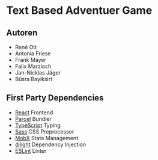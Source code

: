 # Text Based Adventuer Game

## Autoren

- René Ott
- Antonia Friese
- Frank Mayer
- Falix Marzioch
- Jan-Nicklas Jäger
- Büsra Bayiksirt

## First Party Dependencies

- [React](https://reactjs.org) Frontend
- [Parcel](https://parceljs.org) Bundler
- [TypeScript](https://www.typescriptlang.org) Typing
- [Sass](https://sass-lang.com) CSS Preprocessor
- [MobX](https://mobx.js.org) State Management
- [dilight](https://github.com/Frank-Mayer/dilight) Dependency Injection
- [ESLint](https://eslint.org) Linter
